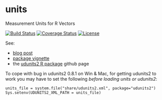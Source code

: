 # units 
Measurement Units for R Vectors

<!--
[![Build Status](https://travis-ci.org/edzer/units.png?branch=master)](https://travis-ci.org/edzer/units) [![License](http://img.shields.io/badge/license-GPL%20%28%3E=%202%29-brightgreen.svg?style=flat)](http://www.gnu.org/licenses/gpl-2.0.html) [![CRAN](http://www.r-pkg.org/badges/version/units)](https://cran.rstudio.com/web/packages/units/index.html) [![Downloads](http://cranlogs.r-pkg.org/badges/units?color=brightgreen)](http://www.r-pkg.org/pkg/units)
-->
[![Build Status](https://travis-ci.org/mailund/units.png?branch=master)](https://travis-ci.org/mailund/units) 
[![Coverage Status](https://img.shields.io/codecov/c/github/mailund/units/master.svg)](https://codecov.io/github/mailund/units?branch=master)
[![License](http://img.shields.io/badge/license-GPL%20%28%3E=%202%29-brightgreen.svg?style=flat)](http://www.gnu.org/licenses/gpl-2.0.html)

See:

* [blog post](http://r-spatial.org/r/2016/06/10/units.html)
* [package vignette](https://cran.r-project.org/web/packages/units/vignettes/units.html)
* the [udunits2 R package](https://github.com/pacificclimate/Rudunits2) github page

To cope with bug in udunits2 0.8.1 on Win & Mac, for getting udunits2
to work you may have to set the following _before loading units or udunits2_:

```
units_file = system.file("share/udunits2.xml", package="udunits2")
Sys.setenv(UDUNITS2_XML_PATH = units_file)
```
